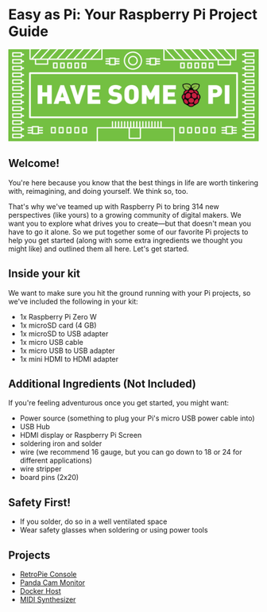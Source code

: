 Easy as Pi: Your Raspberry Pi Project Guide
===========================================

![Have some Pi](graphics/zipcar-pi-banner.jpg "Have some Pi")

Welcome!
--------
You're here because you know that the best things in life are worth tinkering with, reimagining, and doing yourself. We think so, too.

That's why we've teamed up with Raspberry Pi to bring 314 new perspectives (like yours) to a growing community of digital makers. We want you to explore what drives you to create—but that doesn't mean you have to go it alone. So we put together some of our favorite Pi projects to help you get started (along with some extra ingredients we thought you might like) and outlined them all here. Let's get started.


Inside your kit
---------------
We want to make sure you hit the ground running with your Pi projects, so we've included the following in your kit:


- 1x Raspberry Pi Zero W
- 1x microSD card (4 GB)
- 1x microSD to USB adapter
- 1x micro USB cable
- 1x micro USB to USB adapter
- 1x mini HDMI to HDMI adapter


Additional Ingredients (Not Included)
-------------------------------------
If you're feeling adventurous once you get started, you might want:

- Power source (something to plug your Pi's micro USB power cable into)
- USB Hub
- HDMI display or Raspberry Pi Screen
- soldering iron and solder
- wire (we recommend 16 gauge, but you can go down to 18 or 24 for different applications)
- wire stripper
- board pins (2x20)


Safety First!
-------------
- If you solder, do so in a well ventilated space
- Wear safety glasses when soldering or using power tools


Projects
--------
- [RetroPie Console](projects/retro-console.md)
- [Panda Cam Monitor](projects/panda-cam-monitor.md)
- [Docker Host](projects/rpi-docker.md)
- [MIDI Synthesizer](projects/midi-synth.md)
